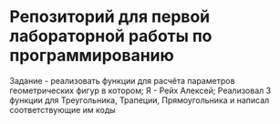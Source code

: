 # Репозиторий для первой лабораторной работы по программированию
Задание - реализовать функции для расчёта параметров геометрических фигур в котором;
Я - Рейх Алексей; Реализовал 3 функции для Треугольника, Трапеции, Прямоугольника и написал соответствующие им коды
